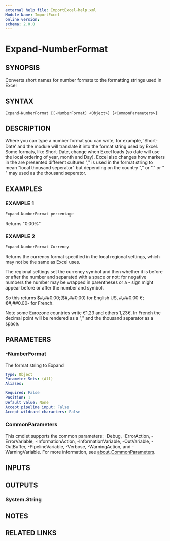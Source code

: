 ```yaml
---
external help file: ImportExcel-help.xml
Module Name: ImportExcel
online version:
schema: 2.0.0
---
```


# Expand-NumberFormat

## SYNOPSIS
Converts short names for number formats to the formatting strings used in Excel

## SYNTAX

```
Expand-NumberFormat [[-NumberFormat] <Object>] [<CommonParameters>]
```

## DESCRIPTION
Where you can type a number format you can write, for example, 'Short-Date' and the module will translate it into the format string used by Excel. Some formats, like Short-Date, change when Excel loads (so date will use the local ordering of year, month and Day). Excel also changes how markers in the are presented different cultures "," is used in the format string to mean "local thousand seperator" but depending on the country "," or "." or " " may used as the thousand seperator.

## EXAMPLES

### EXAMPLE 1
```
Expand-NumberFormat percentage
```
Returns "0.00%"

### EXAMPLE 2
```
Expand-NumberFormat Currency
```
Returns the currency format specified in the local regional settings, which may not be the same as Excel uses.

The regional settings set the currency symbol and then whether it is before or after the number and separated with a space or not; for negative numbers the number may be wrapped in parentheses or a - sign might appear before or after the number and symbol.

So this returns $#,##0.00;($#,##0.00) for English US, #,##0.00 €;€#,##0.00- for French.

Note some Eurozone countries write €1,23 and others 1,23€. In French the decimal point will be rendered as a "," and the thousand
separator as a space.

## PARAMETERS

### -NumberFormat
The format string to Expand

```yaml
Type: Object
Parameter Sets: (All)
Aliases:

Required: False
Position: 1
Default value: None
Accept pipeline input: False
Accept wildcard characters: False
```

### CommonParameters
This cmdlet supports the common parameters: -Debug, -ErrorAction, -ErrorVariable, -InformationAction, -InformationVariable, -OutVariable, -OutBuffer, -PipelineVariable, -Verbose, -WarningAction, and -WarningVariable. For more information, see [about_CommonParameters](http://go.microsoft.com/fwlink/?LinkID=113216).

## INPUTS

## OUTPUTS

### System.String
## NOTES

## RELATED LINKS
